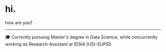 # hi.
how are you?

--------------
🎓 Currently pursuing Master's degree in Data Science, while concurrently working as Research Assistant at IDSIA (USI-SUPSI)
